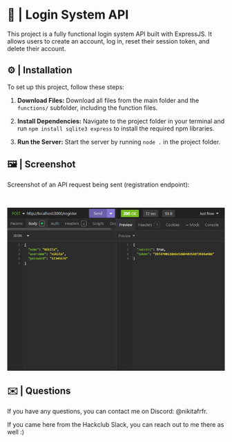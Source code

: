 # 🔐 | Login System API

This project is a fully functional login system API built with ExpressJS. It allows users to create an account, log in, reset their session token, and delete their account.

## ⚙️ | Installation

To set up this project, follow these steps:

1. **Download Files:**
   Download all files from the main folder and the `functions/` subfolder, including the function files.

2. **Install Dependencies:**
   Navigate to the project folder in your terminal and run `npm install sqlite3 express` to install the required npm libraries.

3. **Run the Server:**
   Start the server by running `node .` in the project folder.

## 🖼️ | Screenshot

Screenshot of an API request being sent (registration endpoint):

<br>

![Screenshot](screenshot.png)

## ✉️ | Questions

If you have any questions, you can contact me on Discord: @nikitafrfr.

If you came here from the Hackclub Slack, you can reach out to me there as well :)


